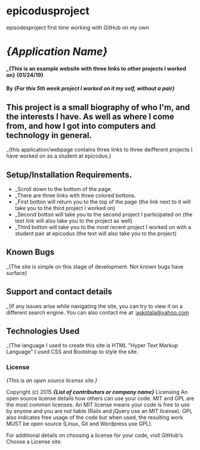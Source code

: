 # epicodusproject
episodesproject first time working with GitHub on my own 
# _{Application Name}_

#### _{This is an example website with three links to other projects I worked on} {01/24/19}

#### By _**{For this 5th week project I worked on it my self, without a pair}**_

## This project is a small biography of who I'm, and the interests I have. As well as where I come from, and how I got into computers and technology in general.

_{this application/webpage contains three links to three deifferent projects I have worked on as a student at epicodus.}
## Setup/Installation Requirements.
* _Scroll down to the bottom of the page.
* _There are three links with three colored bottons.
* _First botton will return you to the top of the page (the link next to it will take you to the third project I worked on)
* _Second botton will take you to the second project I participated on (the text link will also take you to the project as well)
* _Third botton will take you to the most recent project I worked on with a student pair at epicodus (the text will also take you to the project)

## Known Bugs

_{The site is simple on this stage of development. Not known bugs have surface}
## Support and contact details

_{If any issues arise while navigating the site, you can try to view it on a different search engine. You can also contact me at :askotala@yahoo.com
## Technologies Used

_{The language I used to create this site is HTML "Hyper Text Markup Language" I used CSS and Bootstrap to style the site.
### License

*{This is an open source license site.}*

Copyright (c) 2015 **_{List of contributors or company name}_**
Licensing
An open source license details how others can use your code. MIT and GPL are the most common licenses. An MIT license means your code is free to use by anyone and you are not liable (Rails and jQuery use an MIT license). GPL also indicates free usage of the code but when used, the resulting work MUST be open source (Linux, Git and Wordpress use GPL).

For additional details on choosing a license for your code, visit GitHub's Choose a License site.
